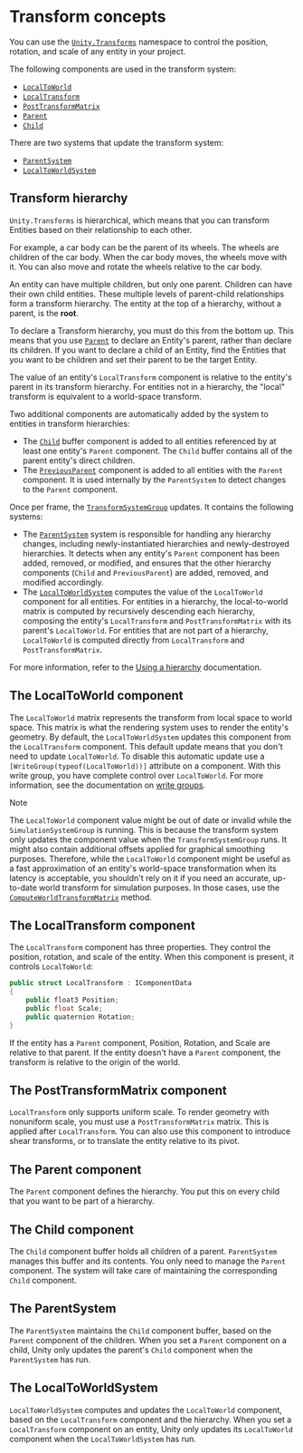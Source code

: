 # Transform concepts

You can use the [`Unity.Transforms`](xref:Unity.Transforms) namespace to control the position, rotation, and scale of any entity in your project.

The following components are used in the transform system:
* [`LocalToWorld`](xref:Unity.Entities.TransformAuthoring.LocalToWorld)
* [`LocalTransform`](xref:Unity.Transforms.LocalTransform)
* [`PostTransformMatrix`](xref:Unity.Transforms.PostTransformMatrix)
* [`Parent`](xref:Unity.Transforms.Parent)
* [`Child`](xref:Unity.Transforms.Child)

There are two systems that update the transform system:
* [`ParentSystem`](xref:Unity.Transforms.ParentSystem)
* [`LocalToWorldSystem`](xref:Unity.Transforms.LocalToWorldSystem)

## Transform hierarchy

`Unity.Transforms` is hierarchical, which means that you can transform Entities based on their relationship to each other.

For example, a car body can be the parent of its wheels. The wheels are children of the car body. When the car body moves, the wheels move with it. You can also move and rotate the wheels relative to the car body.

An entity can have multiple children, but only one parent. Children can have their own child entities. These multiple levels of parent-child relationships form a transform hierarchy. The entity at the top of a hierarchy, without a parent, is the **root**.

To declare a Transform hierarchy, you must do this from the bottom up. This means that you use [`Parent`](xref:Unity.Transforms.Parent) to declare an Entity's parent, rather than declare its children. If you want to declare a child of an Entity, find the Entities that you want to be children and set their parent to be the target Entity.

The value of an entity's `LocalTransform` component is relative to the entity's parent in its transform hierarchy. For entities not in a hierarchy, the "local" transform is equivalent to a world-space transform.

Two additional components are automatically added by the system to entities in transform hierarchies:
* The [`Child`](xref:Unity.Transforms.Child) buffer component is added to all entities referenced by at least one entity's `Parent` component. The `Child` buffer contains all of the parent entity's direct children.
* The [`PreviousParent`](xref:Unity.Transforms.PreviousParent) component is added to all entities with the `Parent` component. It is used internally by the `ParentSystem` to detect changes to the `Parent` component.

Once per frame, the [`TransformSystemGroup`](xref:Unity.Transforms.TransformSystemGroup) updates. It contains the following systems:
* The [`ParentSystem`](xref:Unity.Transforms.ParentSystem) system is responsible for handling any hierarchy changes, including newly-instantiated hierarchies and newly-destroyed hierarchies. It detects when any entity's `Parent` component has been added, removed, or modified, and ensures that the other hierarchy components (`Child` and `PreviousParent`) are added, removed, and modified accordingly.
* The [`LocalToWorldSystem`](xref:Unity.Transforms.LocalToWorldSystem) computes the value of the `LocalToWorld` component for all entities. For entities in a hierarchy, the local-to-world matrix is computed by recursively descending each hierarchy, composing the entity's `LocalTransform` and `PostTransformMatrix` with its parent's `LocalToWorld`. For entities that are not part of a hierarchy, `LocalToWorld` is computed directly from `LocalTransform` and `PostTransformMatrix`.

For more information, refer to the [Using a hierarchy](transforms-using.md#using-a-hierarchy) documentation.

## The LocalToWorld component

The `LocalToWorld` matrix represents the transform from local space to world space. This matrix is what the rendering system uses to render the entity's geometry. By default, the `LocalToWorldSystem` updates this component from the `LocalTransform` component. This default update means that you don't need to update `LocalToWorld`. To disable this automatic update use a `[WriteGroup(typeof(LocalToWorld))]` attribute on a component. With this write group, you have complete control over `LocalToWorld`. For more information, see the documentation on [write groups](systems-write-groups.md).

>[!NOTE]
>The `LocalToWorld` component value might be out of date or invalid while the `SimulationSystemGroup` is running. This is because the transform system only updates the component value when the `TransformSystemGroup` runs. It might also contain additional offsets applied for graphical smoothing purposes. Therefore, while the `LocalToWorld` component might be useful as a fast approximation of an entity's world-space transformation when its latency is acceptable, you shouldn't rely on it if you need an accurate, up-to-date world transform for simulation purposes. In those cases, use the [`ComputeWorldTransformMatrix`](xref:Unity.Transforms.TransformHelpers.ComputeWorldTransformMatrix*) method.

## The LocalTransform component

The `LocalTransform` component has three properties. They control the position, rotation, and scale of the entity. When this component is present, it controls `LocalToWorld`: 

```c#
public struct LocalTransform : IComponentData
{
    public float3 Position;
    public float Scale;
    public quaternion Rotation;
}
```

If the entity has a `Parent` component, Position, Rotation, and Scale are relative to that parent. If the entity doesn't have a `Parent` component, the transform is relative to the origin of the world.

## The PostTransformMatrix component

`LocalTransform` only supports uniform scale. To render geometry with nonuniform scale, you must use a `PostTransformMatrix` matrix. This is applied after `LocalTransform`. You can also use this component to introduce shear transforms, or to translate the entity relative to its pivot.

## The Parent component

The `Parent` component defines the hierarchy. You put this on every child that you want to be part of a hierarchy.

## The Child component

The `Child` component buffer holds all children of a parent. `ParentSystem` manages this buffer and its contents. You only need to manage the `Parent` component. The system will take care of maintaining the corresponding `Child` component.

## The ParentSystem

The `ParentSystem` maintains the `Child` component buffer, based on the `Parent` component of the children. When you set a `Parent` component on a child, Unity only updates the parent's `Child` component when the `ParentSystem` has run.

## The LocalToWorldSystem

`LocalToWorldSystem` computes and updates the `LocalToWorld` component, based on the `LocalTransform` component and the hierarchy. When you set a `LocalTransform` component on an entity, Unity only updates its `LocalToWorld` component when the `LocalToWorldSystem` has run.

